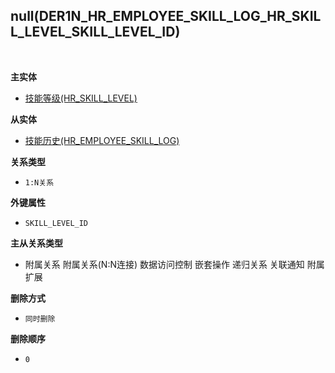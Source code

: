 ## null(DER1N_HR_EMPLOYEE_SKILL_LOG_HR_SKILL_LEVEL_SKILL_LEVEL_ID) <!-- {docsify-ignore-all} -->



<br>
<p class="panel-title"><b>主实体</b></p>

* [技能等级(HR_SKILL_LEVEL)](module/hr/hr_skill_level)

<p class="panel-title"><b>从实体</b></p>

* [技能历史(HR_EMPLOYEE_SKILL_LOG)](module/hr/hr_employee_skill_log)

<p class="panel-title"><b>关系类型</b></p>

* `1:N关系`

<p class="panel-title"><b>外键属性</b></p>

* `SKILL_LEVEL_ID`

<p class="panel-title"><b>主从关系类型</b></p>

* <i class="fa fa-square"/></i> 附属关系 <i class="fa fa-square"/></i> 附属关系(N:N连接) <i class="fa fa-square"/></i> 数据访问控制 <i class="fa fa-square"/></i> 嵌套操作 <i class="fa fa-square"/></i> 递归关系 <i class="fa fa-square"/></i> 关联通知 <i class="fa fa-square"/></i> 附属扩展

<p class="panel-title"><b>删除方式</b></p>

* `同时删除`

<p class="panel-title"><b>删除顺序</b></p>

* `0`
